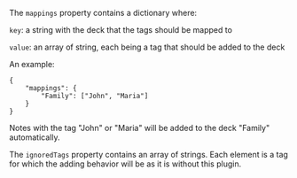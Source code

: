 The `mappings` property contains a dictionary where:

`key`: a string with the deck that the tags should be mapped to

`value`: an array of string, each being a tag that should be added to the deck

An example:

```
{
    "mappings": {
        "Family": ["John", "Maria"]
    }
}
```

Notes with the tag "John" or "Maria" will be added to the deck "Family" automatically.

The `ignoredTags` property contains an array of strings. Each element is a tag for which the adding behavior will be as
it is without this plugin.